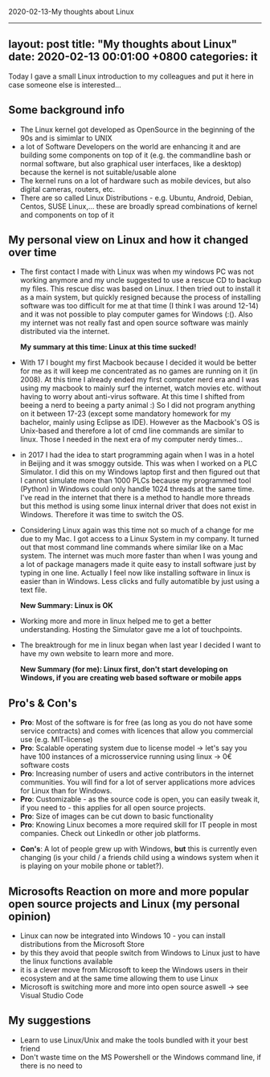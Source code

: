 2020-02-13-My thoughts about Linux

---
layout: post
title:  "My thoughts about Linux"
date:   2020-02-13 00:01:00 +0800
categories: it
---

Today I gave a small Linux introduction to my colleagues and put it here in case someone else is interested...

## Some background info

* The Linux kernel got developed as OpenSource in the beginning of the 90s and is simimlar to UNIX
* a lot of Software Developers on the world are enhancing it and are building some components on top of it (e.g. the commandline bash or normal software, but also graphical user interfaces, like a desktop) because the kernel is not suitable/usable alone
* The kernel runs on a lot of hardware such as mobile devices, but also digital cameras, routers, etc. 
* There are so called Linux Distributions - e.g. Ubuntu, Android, Debian, Centos, SUSE Linux,... these are broadly spread combinations of kernel and components on top of it

## My personal view on Linux and how it changed over time 

* The first contact I made with Linux was when my windows PC was not working anymore and my uncle suggested to use a rescue CD to backup my files. This rescue disc was based on Linux. I then tried out to install it as a main system, but quickly resigned because the process of installing software was too difficult for me at that time (I think I was around 12-14) and it was not possible to play computer games for Windows (:(). Also my internet was not really fast and open source software was mainly distributed via the internet.

    __My summary at this time: Linux at this time sucked!__
    
* With 17 I bought my first Macbook because I decided it would be better for me as it will keep me concentrated as no games are running on it (in 2008). At this time I already ended my first computer nerd era and I was using my macbook to mainly surf the internet, watch movies etc. without having to worry about anti-virus software. At this time I shifted from beeing a nerd to beeing a party animal :) So I did not program anything on it between 17-23 (except some mandatory homework for my bachelor, mainly using Eclipse as IDE). However as the Macbook's OS is Unix-based and therefore a lot of cmd line commands are similar to linux. Those I needed in the next era of my computer nerdy times...

* in 2017 I had the idea to start programming again when I was in a hotel in Beijing and it was smoggy outside. This was when I worked on a PLC Simulator. I did this on my Windows laptop first and then figured out that I cannot simulate more than 1000 PLCs because my programmed tool (Python) in Windows could only handle 1024 threads at the same time. I've read in the internet that there is a method to handle more threads but this method is using some linux internal driver that does not exist in Windows. Therefore it was time to switch the OS. 

* Considering Linux again was this time not so much of a change for me due to my Mac. I got access to a Linux System in my company. It turned out that most command line commands where similar like on a Mac system. The internet was much more faster than when I was young and a lot of package managers made it quite easy to install software just by typing in one line. Actually I feel now like installing software in linux is easier than in Windows. Less clicks and fully automatible by just using a text file. 

    __New Summary: Linux is OK__

* Working more and more in linux helped me to get a better understanding. Hosting the Simulator gave me a lot of touchpoints.

* The breaktrough for me in linux began when last year I decided I want to have my own website to learn more and more. 

    __New Summary (for me): Linux first, don't start developing on Windows, if you are creating web based software or mobile apps__ 
    
## Pro's & Con's
+ __Pro__: Most of the software is for free (as long as you do not have some service contracts) and comes with licences that allow you commercial use (e.g. MIT-license)
+ __Pro__: Scalable operating system due to license model -> let's say you have 100 instances of a microsservice running using linux -> 0€ software costs
+ __Pro__: Increasing number of users and active contributors in the internet communities. You will find for a lot of server applications more advices for Linux than for Windows. 
+ __Pro__: Customizable - as the source code is open, you can easily tweak it, if you need to - this applies for all open source projects. 
+ __Pro__: Size of images can be cut down to basic functionality
+ __Pro__: Knowing Linux becomes a more required skill for IT people in most companies. Check out LinkedIn or other job platforms.
- __Con's__: A lot of people grew up with Windows, __but__ this is currently even changing (is your child / a friends child using a windows system when it is playing on your mobile phone or tablet?).

## Microsofts Reaction on more and more popular open source projects and Linux (my personal opinion)

* Linux can now be integrated into Windows 10 - you can install distributions from the Microsoft Store
* by this they avoid that people switch from Windows to Linux just to have the linux functions available
* it is a clever move from Microsoft to keep the Windows users in their ecosystem and at the same time allowing them to use Linux
* Microsoft is switching more and more into open source aswell -> see Visual Studio Code

## My suggestions
* Learn to use Linux/Unix and make the tools bundled with it your best friend
* Don't waste time on the MS Powershell or the Windows command line, if there is no need to




